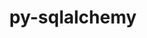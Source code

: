 ---
title: "py-sqlalchemy"
layout: cache
categories: [package, develop]
meta: {"compilers": ["none"], "num_specs": 56, "num_specs_by_stack": {"e4s": 5, "e4s-neoverse-v2": 49, "radiuss": 2, "root": 56}, "oss": ["ubuntu22.04", "ubuntu24.04"], "platforms": ["linux"], "stacks": ["e4s", "e4s-neoverse-v2", "radiuss", "root"], "targets": ["neoverse_v2", "x86_64_v3"], "versions": ["1.4.49", "2.0.43"]}
spec_details: [{"compiler": "none", "hash": "257cncuz6ocr3vy7z3rqzul2t5qshc67", "os": "ubuntu22.04", "platform": "linux", "size": "-", "stacks": ["e4s-neoverse-v2", "root"], "target": "neoverse_v2", "variants": ["backend:=none", "build_system=python_pip"], "versions": ["1.4.49"]}, {"compiler": "none", "hash": "3b2cn5z3nctl3jqmzziognkyd5bkd54n", "os": "ubuntu22.04", "platform": "linux", "size": "-", "stacks": ["e4s-neoverse-v2", "root"], "target": "neoverse_v2", "variants": ["backend:=none", "build_system=python_pip"], "versions": ["1.4.49"]}, {"compiler": "none", "hash": "3ttjhglwkqwjmu7qeoic3dpjedcngj5y", "os": "ubuntu22.04", "platform": "linux", "size": "-", "stacks": ["e4s-neoverse-v2", "root"], "target": "neoverse_v2", "variants": ["backend:=none", "build_system=python_pip"], "versions": ["1.4.49"]}, {"compiler": "none", "hash": "45nubttas3tow7iyxqwobrf2qp2apeuo", "os": "ubuntu22.04", "platform": "linux", "size": "-", "stacks": ["e4s-neoverse-v2", "root"], "target": "neoverse_v2", "variants": ["backend:=none", "build_system=python_pip"], "versions": ["1.4.49"]}, {"compiler": "none", "hash": "4e2kvfgf7zvhl3ghsn5ea5e2mh7i2sbm", "os": "ubuntu22.04", "platform": "linux", "size": "-", "stacks": ["e4s-neoverse-v2", "root"], "target": "neoverse_v2", "variants": ["backend:=none", "build_system=python_pip"], "versions": ["1.4.49"]}, {"compiler": "none", "hash": "4zonttfyozqn64zrhcv47ompvkentikz", "os": "ubuntu22.04", "platform": "linux", "size": "-", "stacks": ["e4s", "root"], "target": "x86_64_v3", "variants": ["backend:=none", "build_system=python_pip"], "versions": ["2.0.43"]}, {"compiler": "none", "hash": "53zzq2q6n6icr54kimt6o6miuwgxnfy2", "os": "ubuntu22.04", "platform": "linux", "size": "-", "stacks": ["e4s-neoverse-v2", "root"], "target": "neoverse_v2", "variants": ["backend:=none", "build_system=python_pip"], "versions": ["1.4.49"]}, {"compiler": "none", "hash": "aqmhe5yx5ttofzsfz6nrlxnroza4se3b", "os": "ubuntu22.04", "platform": "linux", "size": "-", "stacks": ["e4s-neoverse-v2", "root"], "target": "neoverse_v2", "variants": ["backend:=none", "build_system=python_pip"], "versions": ["1.4.49"]}, {"compiler": "none", "hash": "b5hcs3w6ksvo42h43cg3b6dxeap7bdds", "os": "ubuntu22.04", "platform": "linux", "size": "-", "stacks": ["e4s-neoverse-v2", "root"], "target": "neoverse_v2", "variants": ["backend:=none", "build_system=python_pip"], "versions": ["1.4.49"]}, {"compiler": "none", "hash": "bnbviopqc3wbbvr3du6blzphf3qkuwjp", "os": "ubuntu22.04", "platform": "linux", "size": "-", "stacks": ["e4s-neoverse-v2", "root"], "target": "neoverse_v2", "variants": ["backend:=none", "build_system=python_pip"], "versions": ["1.4.49"]}, {"compiler": "none", "hash": "d3si65fuekbgfooihnqyhoxceez23nwu", "os": "ubuntu22.04", "platform": "linux", "size": "-", "stacks": ["e4s-neoverse-v2", "root"], "target": "neoverse_v2", "variants": ["backend:=none", "build_system=python_pip"], "versions": ["1.4.49"]}, {"compiler": "none", "hash": "dllbxxwujdasrbs5hz6on7yzclr2gu6d", "os": "ubuntu24.04", "platform": "linux", "size": "-", "stacks": ["radiuss", "root"], "target": "x86_64_v3", "variants": ["backend:=none", "build_system=python_pip"], "versions": ["1.4.49"]}, {"compiler": "none", "hash": "dm2us5e6qphq6b3teryqbwaokkdzifzg", "os": "ubuntu22.04", "platform": "linux", "size": "-", "stacks": ["e4s-neoverse-v2", "root"], "target": "neoverse_v2", "variants": ["backend:=none", "build_system=python_pip"], "versions": ["1.4.49"]}, {"compiler": "none", "hash": "dzubqby4sjzh4e2p3lvuw4vkzya6vhng", "os": "ubuntu22.04", "platform": "linux", "size": "-", "stacks": ["e4s-neoverse-v2", "root"], "target": "neoverse_v2", "variants": ["backend:=none", "build_system=python_pip"], "versions": ["1.4.49"]}, {"compiler": "none", "hash": "f3twcdbxcb53ndvfw24lqn4txwocnci7", "os": "ubuntu22.04", "platform": "linux", "size": "-", "stacks": ["e4s-neoverse-v2", "root"], "target": "neoverse_v2", "variants": ["backend:=none", "build_system=python_pip"], "versions": ["1.4.49"]}, {"compiler": "none", "hash": "fysanlzh4tjpqc6ujsjubogrmvto7nhg", "os": "ubuntu22.04", "platform": "linux", "size": "-", "stacks": ["e4s-neoverse-v2", "root"], "target": "neoverse_v2", "variants": ["backend:=none", "build_system=python_pip"], "versions": ["1.4.49"]}, {"compiler": "none", "hash": "h35s5llslzbhfdawq5rzpqp6wjckcr5g", "os": "ubuntu22.04", "platform": "linux", "size": "-", "stacks": ["e4s-neoverse-v2", "root"], "target": "neoverse_v2", "variants": ["backend:=none", "build_system=python_pip"], "versions": ["2.0.43"]}, {"compiler": "none", "hash": "hrqovyyeeq5j7t3iu65u3bwyemt3st6p", "os": "ubuntu22.04", "platform": "linux", "size": "-", "stacks": ["e4s-neoverse-v2", "root"], "target": "neoverse_v2", "variants": ["backend:=none", "build_system=python_pip"], "versions": ["1.4.49"]}, {"compiler": "none", "hash": "ic26jodprvlvim3jkzc52wkxytrp47p3", "os": "ubuntu22.04", "platform": "linux", "size": "-", "stacks": ["e4s-neoverse-v2", "root"], "target": "neoverse_v2", "variants": ["backend:=none", "build_system=python_pip"], "versions": ["1.4.49"]}, {"compiler": "none", "hash": "ils3o74fqjqbn5ea236k2adndqmgp3g3", "os": "ubuntu22.04", "platform": "linux", "size": "-", "stacks": ["e4s", "root"], "target": "x86_64_v3", "variants": ["backend:=none", "build_system=python_pip"], "versions": ["1.4.49"]}, {"compiler": "none", "hash": "iymiz7f27szujcmxtmmbi4yeomfpmuz3", "os": "ubuntu22.04", "platform": "linux", "size": "-", "stacks": ["e4s-neoverse-v2", "root"], "target": "neoverse_v2", "variants": ["backend:=none", "build_system=python_pip"], "versions": ["1.4.49"]}, {"compiler": "none", "hash": "kji3g2rr6yb6h4q4dz22rky45ru52uss", "os": "ubuntu22.04", "platform": "linux", "size": "-", "stacks": ["e4s-neoverse-v2", "root"], "target": "neoverse_v2", "variants": ["backend:=none", "build_system=python_pip"], "versions": ["1.4.49"]}, {"compiler": "none", "hash": "kmcdmydafeu6kyhujpscmmqhgsksegnz", "os": "ubuntu22.04", "platform": "linux", "size": "-", "stacks": ["e4s-neoverse-v2", "root"], "target": "neoverse_v2", "variants": ["backend:=none", "build_system=python_pip"], "versions": ["1.4.49"]}, {"compiler": "none", "hash": "kqatpgfd7iewnoxh6hajxopus426jn2o", "os": "ubuntu22.04", "platform": "linux", "size": "-", "stacks": ["e4s-neoverse-v2", "root"], "target": "neoverse_v2", "variants": ["backend:=none", "build_system=python_pip"], "versions": ["1.4.49"]}, {"compiler": "none", "hash": "l6r5nqtkvn7nqntmctboicknlqlb4wj4", "os": "ubuntu22.04", "platform": "linux", "size": "-", "stacks": ["e4s-neoverse-v2", "root"], "target": "neoverse_v2", "variants": ["backend:=none", "build_system=python_pip"], "versions": ["1.4.49"]}, {"compiler": "none", "hash": "lgxwnawyjrrrpqqnzeohtplkjvfaiixl", "os": "ubuntu22.04", "platform": "linux", "size": "-", "stacks": ["e4s-neoverse-v2", "root"], "target": "neoverse_v2", "variants": ["backend:=none", "build_system=python_pip"], "versions": ["1.4.49"]}, {"compiler": "none", "hash": "mpye7r26wnz2sphiubuxx65qh247ltl2", "os": "ubuntu22.04", "platform": "linux", "size": "-", "stacks": ["e4s-neoverse-v2", "root"], "target": "neoverse_v2", "variants": ["backend:=none", "build_system=python_pip"], "versions": ["1.4.49"]}, {"compiler": "none", "hash": "nai5yfsdzbwh4okjrsdyux63o5arvt2f", "os": "ubuntu22.04", "platform": "linux", "size": "-", "stacks": ["e4s-neoverse-v2", "root"], "target": "neoverse_v2", "variants": ["backend:=none", "build_system=python_pip"], "versions": ["1.4.49"]}, {"compiler": "none", "hash": "ndu75faimo3g3qpsmpbcrrklx3hqwf3j", "os": "ubuntu22.04", "platform": "linux", "size": "-", "stacks": ["e4s-neoverse-v2", "root"], "target": "neoverse_v2", "variants": ["backend:=none", "build_system=python_pip"], "versions": ["1.4.49"]}, {"compiler": "none", "hash": "nnvkjg5oko4ny3vpahbcw6zduvzdmuzg", "os": "ubuntu22.04", "platform": "linux", "size": "-", "stacks": ["e4s-neoverse-v2", "root"], "target": "neoverse_v2", "variants": ["backend:=none", "build_system=python_pip"], "versions": ["1.4.49"]}, {"compiler": "none", "hash": "og7a77v3rkcvtsioumxjqxydgng67fj5", "os": "ubuntu22.04", "platform": "linux", "size": "-", "stacks": ["e4s-neoverse-v2", "root"], "target": "neoverse_v2", "variants": ["backend:=none", "build_system=python_pip"], "versions": ["1.4.49"]}, {"compiler": "none", "hash": "oglqrud5ipophzi6ktmd5ihf67q7ru2o", "os": "ubuntu22.04", "platform": "linux", "size": "-", "stacks": ["e4s-neoverse-v2", "root"], "target": "neoverse_v2", "variants": ["backend:=none", "build_system=python_pip"], "versions": ["1.4.49"]}, {"compiler": "none", "hash": "ovh5kcp2u4jqoeudnjumweylkdi5yft5", "os": "ubuntu22.04", "platform": "linux", "size": "-", "stacks": ["e4s-neoverse-v2", "root"], "target": "neoverse_v2", "variants": ["backend:=none", "build_system=python_pip"], "versions": ["1.4.49"]}, {"compiler": "none", "hash": "p65orch52gnmyikkilyb5paoohtraxdu", "os": "ubuntu22.04", "platform": "linux", "size": "-", "stacks": ["e4s-neoverse-v2", "root"], "target": "neoverse_v2", "variants": ["backend:=none", "build_system=python_pip"], "versions": ["1.4.49"]}, {"compiler": "none", "hash": "pdt2vqgcg2m5mlnt6hicssnlhxesldcl", "os": "ubuntu22.04", "platform": "linux", "size": "-", "stacks": ["e4s-neoverse-v2", "root"], "target": "neoverse_v2", "variants": ["backend:=none", "build_system=python_pip"], "versions": ["1.4.49"]}, {"compiler": "none", "hash": "phemys752c2e5sdj4meiowzmioxfolmn", "os": "ubuntu22.04", "platform": "linux", "size": "-", "stacks": ["e4s-neoverse-v2", "root"], "target": "neoverse_v2", "variants": ["backend:=none", "build_system=python_pip"], "versions": ["1.4.49"]}, {"compiler": "none", "hash": "pj5axwyo4ijvfvxanznl5q44lpjtvfz6", "os": "ubuntu22.04", "platform": "linux", "size": "-", "stacks": ["e4s-neoverse-v2", "root"], "target": "neoverse_v2", "variants": ["backend:=none", "build_system=python_pip"], "versions": ["1.4.49"]}, {"compiler": "none", "hash": "r4ynfzxbxhqqscdxeidgqzmi3xo7yxie", "os": "ubuntu22.04", "platform": "linux", "size": "-", "stacks": ["e4s-neoverse-v2", "root"], "target": "neoverse_v2", "variants": ["backend:=none", "build_system=python_pip"], "versions": ["1.4.49"]}, {"compiler": "none", "hash": "rb27mq23xymlhdlzsafqvtn2cyw4cubx", "os": "ubuntu22.04", "platform": "linux", "size": "-", "stacks": ["e4s-neoverse-v2", "root"], "target": "neoverse_v2", "variants": ["backend:=none", "build_system=python_pip"], "versions": ["1.4.49"]}, {"compiler": "none", "hash": "rkprokglvomj5zhov67gid2qvx36zyng", "os": "ubuntu22.04", "platform": "linux", "size": "-", "stacks": ["e4s", "root"], "target": "x86_64_v3", "variants": ["backend:=none", "build_system=python_pip"], "versions": ["1.4.49"]}, {"compiler": "none", "hash": "s5y4o2b3356ctyxdqgk6v5ogyhwiyfnt", "os": "ubuntu22.04", "platform": "linux", "size": "-", "stacks": ["e4s-neoverse-v2", "root"], "target": "neoverse_v2", "variants": ["backend:=none", "build_system=python_pip"], "versions": ["1.4.49"]}, {"compiler": "none", "hash": "sfcunqhmag7hsheass3fohnfy6jpesii", "os": "ubuntu22.04", "platform": "linux", "size": "-", "stacks": ["e4s-neoverse-v2", "root"], "target": "neoverse_v2", "variants": ["backend:=none", "build_system=python_pip"], "versions": ["1.4.49"]}, {"compiler": "none", "hash": "sl4fy4bmlv67ivdee2akajzbudrjnh43", "os": "ubuntu24.04", "platform": "linux", "size": "-", "stacks": ["radiuss", "root"], "target": "x86_64_v3", "variants": ["backend:=none", "build_system=python_pip"], "versions": ["1.4.49"]}, {"compiler": "none", "hash": "tirit7owou4dhaczyd3oapf55tqvovj5", "os": "ubuntu22.04", "platform": "linux", "size": "-", "stacks": ["e4s-neoverse-v2", "root"], "target": "neoverse_v2", "variants": ["backend:=none", "build_system=python_pip"], "versions": ["1.4.49"]}, {"compiler": "none", "hash": "tpbbvzjk6jtucfrqx4yprml7pnyi4q6n", "os": "ubuntu22.04", "platform": "linux", "size": "-", "stacks": ["e4s-neoverse-v2", "root"], "target": "neoverse_v2", "variants": ["backend:=none", "build_system=python_pip"], "versions": ["1.4.49"]}, {"compiler": "none", "hash": "u3mqn7hxwgraz4eahysqjghsouvu47ey", "os": "ubuntu22.04", "platform": "linux", "size": "-", "stacks": ["e4s", "root"], "target": "x86_64_v3", "variants": ["backend:=none", "build_system=python_pip"], "versions": ["2.0.43"]}, {"compiler": "none", "hash": "urqq4yv5i3sgqxr4ecmm3hwh7ia6o7w3", "os": "ubuntu22.04", "platform": "linux", "size": "-", "stacks": ["e4s-neoverse-v2", "root"], "target": "neoverse_v2", "variants": ["backend:=none", "build_system=python_pip"], "versions": ["2.0.43"]}, {"compiler": "none", "hash": "v7qi64r6eo2vecxh35notpxinhbve5az", "os": "ubuntu22.04", "platform": "linux", "size": "-", "stacks": ["e4s-neoverse-v2", "root"], "target": "neoverse_v2", "variants": ["backend:=none", "build_system=python_pip"], "versions": ["1.4.49"]}, {"compiler": "none", "hash": "v7tvuxg4nwnj5e7s7xtaqvpmyo2kfngu", "os": "ubuntu22.04", "platform": "linux", "size": "-", "stacks": ["e4s-neoverse-v2", "root"], "target": "neoverse_v2", "variants": ["backend:=none", "build_system=python_pip"], "versions": ["1.4.49"]}, {"compiler": "none", "hash": "vlub3dye2h5gsxp6ey455quz37xoi4cs", "os": "ubuntu22.04", "platform": "linux", "size": "-", "stacks": ["e4s-neoverse-v2", "root"], "target": "neoverse_v2", "variants": ["backend:=none", "build_system=python_pip"], "versions": ["1.4.49"]}, {"compiler": "none", "hash": "vy3iwxvn2fsgnalml6pxeg3xg6kxrmgm", "os": "ubuntu22.04", "platform": "linux", "size": "-", "stacks": ["e4s-neoverse-v2", "root"], "target": "neoverse_v2", "variants": ["backend:=none", "build_system=python_pip"], "versions": ["1.4.49"]}, {"compiler": "none", "hash": "wvalk4nmvibulphqlvo2td255umieu73", "os": "ubuntu22.04", "platform": "linux", "size": "-", "stacks": ["e4s-neoverse-v2", "root"], "target": "neoverse_v2", "variants": ["backend:=none", "build_system=python_pip"], "versions": ["1.4.49"]}, {"compiler": "none", "hash": "wxc7l6bafifpaupqq7rvkknbiujcwerx", "os": "ubuntu22.04", "platform": "linux", "size": "-", "stacks": ["e4s-neoverse-v2", "root"], "target": "neoverse_v2", "variants": ["backend:=none", "build_system=python_pip"], "versions": ["1.4.49"]}, {"compiler": "none", "hash": "wz5cjzxfogocf3e7pkhjeeaq4xuoyuxp", "os": "ubuntu22.04", "platform": "linux", "size": "-", "stacks": ["e4s-neoverse-v2", "root"], "target": "neoverse_v2", "variants": ["backend:=none", "build_system=python_pip"], "versions": ["1.4.49"]}, {"compiler": "none", "hash": "x3nbiu7ehdmfe4qaqfrcy65wg5lmhagh", "os": "ubuntu22.04", "platform": "linux", "size": "-", "stacks": ["e4s", "root"], "target": "x86_64_v3", "variants": ["backend:=none", "build_system=python_pip"], "versions": ["1.4.49"]}, {"compiler": "none", "hash": "xr3htyzvfvdwcsfro2q4ubcaplea4vi5", "os": "ubuntu22.04", "platform": "linux", "size": "-", "stacks": ["e4s-neoverse-v2", "root"], "target": "neoverse_v2", "variants": ["backend:=none", "build_system=python_pip"], "versions": ["1.4.49"]}]
---